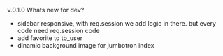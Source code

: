 v.0.1.0
Whats new for dev?
- sidebar responsive, with req.session we add logic in there. but every code need req.session code
- add favorite to tb_user
- dinamic background image for jumbotron index